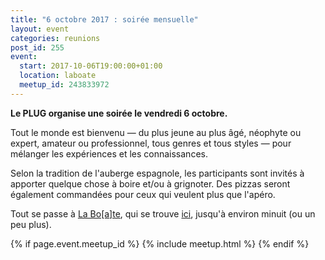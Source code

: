 ```yaml
---
title: "6 octobre 2017 : soirée mensuelle"
layout: event
categories: reunions
post_id: 255
event:
  start: 2017-10-06T19:00:00+01:00
  location: laboate
  meetup_id: 243833972
---
```


**Le PLUG organise une soirée le vendredi 6 octobre.**

Tout le monde est bienvenu — du plus jeune au plus âgé, néophyte ou
expert, amateur ou professionnel, tous genres et tous styles — pour
mélanger les expériences et les connaissances.

Selon la tradition de l'auberge espagnole, les participants sont invités à apporter quelque chose à boire et/ou à grignoter. Des pizzas seront également commandées pour ceux qui veulent plus que l'apéro.

Tout se passe à [La Bo\[a\]te](http://laboate.com/), qui se trouve [ici](https://www.openstreetmap.org/?mlat=43.29207&mlon=5.37297#map=19/43.29207/5.37297), jusqu'à environ minuit (ou un peu plus).

{% if page.event.meetup_id %}
  {% include meetup.html %}
{% endif %}
